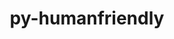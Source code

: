---
title: "py-humanfriendly"
layout: cache
categories: [package, develop]
meta: {"versions": ["10.0"], "compilers": ["gcc@=7.3.1", "gcc@=7.5.0"], "oss": ["amzn2", "ubuntu18.04"], "platforms": ["linux"], "targets": ["aarch64", "neoverse_n1", "x86_64_v3"], "stacks": ["aws-isc", "aws-isc-aarch64", "radiuss", "root"], "num_specs": 17, "num_specs_by_stack": {"root": 17, "aws-isc-aarch64": 8, "aws-isc": 3, "radiuss": 6}}
spec_details: [{"hash": "faac6dtzu6fnenvjz47j2wu2pdzixixf", "compiler": "gcc@=7.3.1", "versions": ["10.0"], "os": "amzn2", "platform": "linux", "target": "aarch64", "variants": ["build_system=python_pip"], "stacks": ["root", "aws-isc-aarch64"], "size": "-", "tarball": "https://binaries.spack.io/develop/build_cache/linux-amzn2-aarch64/gcc-7.3.1/py-humanfriendly-10.0/linux-amzn2-aarch64-gcc-7.3.1-py-humanfriendly-10.0-faac6dtzu6fnenvjz47j2wu2pdzixixf.spack"}, {"hash": "o76t6mk2zsefvb6ga4zgd7gifibuxkx5", "compiler": "gcc@=7.3.1", "versions": ["10.0"], "os": "amzn2", "platform": "linux", "target": "aarch64", "variants": ["build_system=python_pip"], "stacks": ["root", "aws-isc-aarch64"], "size": "-", "tarball": "https://binaries.spack.io/develop/build_cache/linux-amzn2-aarch64/gcc-7.3.1/py-humanfriendly-10.0/linux-amzn2-aarch64-gcc-7.3.1-py-humanfriendly-10.0-o76t6mk2zsefvb6ga4zgd7gifibuxkx5.spack"}, {"hash": "jtxv7gkyblb4v2k7qfqvtaougdvpppzx", "compiler": "gcc@=7.3.1", "versions": ["10.0"], "os": "amzn2", "platform": "linux", "target": "aarch64", "variants": ["build_system=python_pip"], "stacks": ["root", "aws-isc-aarch64"], "size": "-", "tarball": "https://binaries.spack.io/develop/build_cache/linux-amzn2-aarch64/gcc-7.3.1/py-humanfriendly-10.0/linux-amzn2-aarch64-gcc-7.3.1-py-humanfriendly-10.0-jtxv7gkyblb4v2k7qfqvtaougdvpppzx.spack"}, {"hash": "rmf7mrptcy5b3w64vbaus4p3r7isfdbz", "compiler": "gcc@=7.3.1", "versions": ["10.0"], "os": "amzn2", "platform": "linux", "target": "aarch64", "variants": ["build_system=python_pip"], "stacks": ["root", "aws-isc-aarch64"], "size": "-", "tarball": "https://binaries.spack.io/develop/build_cache/linux-amzn2-aarch64/gcc-7.3.1/py-humanfriendly-10.0/linux-amzn2-aarch64-gcc-7.3.1-py-humanfriendly-10.0-rmf7mrptcy5b3w64vbaus4p3r7isfdbz.spack"}, {"hash": "w76sgliqmpiduvdqa423vda6dbi4uszw", "compiler": "gcc@=7.3.1", "versions": ["10.0"], "os": "amzn2", "platform": "linux", "target": "neoverse_n1", "variants": ["build_system=python_pip"], "stacks": ["root", "aws-isc-aarch64"], "size": "-", "tarball": "https://binaries.spack.io/develop/build_cache/linux-amzn2-neoverse_n1/gcc-7.3.1/py-humanfriendly-10.0/linux-amzn2-neoverse_n1-gcc-7.3.1-py-humanfriendly-10.0-w76sgliqmpiduvdqa423vda6dbi4uszw.spack"}, {"hash": "kufdo43h5dk6lnmfggkz2g74vofwqtwd", "compiler": "gcc@=7.3.1", "versions": ["10.0"], "os": "amzn2", "platform": "linux", "target": "neoverse_n1", "variants": ["build_system=python_pip"], "stacks": ["root", "aws-isc-aarch64"], "size": "-", "tarball": "https://binaries.spack.io/develop/build_cache/linux-amzn2-neoverse_n1/gcc-7.3.1/py-humanfriendly-10.0/linux-amzn2-neoverse_n1-gcc-7.3.1-py-humanfriendly-10.0-kufdo43h5dk6lnmfggkz2g74vofwqtwd.spack"}, {"hash": "vwr7ppgimg6ml27vjctio44bin2mgcx5", "compiler": "gcc@=7.3.1", "versions": ["10.0"], "os": "amzn2", "platform": "linux", "target": "neoverse_n1", "variants": ["build_system=python_pip"], "stacks": ["root", "aws-isc-aarch64"], "size": "-", "tarball": "https://binaries.spack.io/develop/build_cache/linux-amzn2-neoverse_n1/gcc-7.3.1/py-humanfriendly-10.0/linux-amzn2-neoverse_n1-gcc-7.3.1-py-humanfriendly-10.0-vwr7ppgimg6ml27vjctio44bin2mgcx5.spack"}, {"hash": "kczo7z5rf3c7wwgp3bn6bqhpevbh23kr", "compiler": "gcc@=7.3.1", "versions": ["10.0"], "os": "amzn2", "platform": "linux", "target": "neoverse_n1", "variants": ["build_system=python_pip"], "stacks": ["root", "aws-isc-aarch64"], "size": "-", "tarball": "https://binaries.spack.io/develop/build_cache/linux-amzn2-neoverse_n1/gcc-7.3.1/py-humanfriendly-10.0/linux-amzn2-neoverse_n1-gcc-7.3.1-py-humanfriendly-10.0-kczo7z5rf3c7wwgp3bn6bqhpevbh23kr.spack"}, {"hash": "zwozdgs3pqdhi67mfiosxl2oi4ctkues", "compiler": "gcc@=7.3.1", "versions": ["10.0"], "os": "amzn2", "platform": "linux", "target": "x86_64_v3", "variants": ["build_system=python_pip"], "stacks": ["root", "aws-isc"], "size": "-", "tarball": "https://binaries.spack.io/develop/build_cache/linux-amzn2-x86_64_v3/gcc-7.3.1/py-humanfriendly-10.0/linux-amzn2-x86_64_v3-gcc-7.3.1-py-humanfriendly-10.0-zwozdgs3pqdhi67mfiosxl2oi4ctkues.spack"}, {"hash": "ronikf4pupyt6zztvzx4r2264hmhr2er", "compiler": "gcc@=7.3.1", "versions": ["10.0"], "os": "amzn2", "platform": "linux", "target": "x86_64_v3", "variants": ["build_system=python_pip"], "stacks": ["root", "aws-isc"], "size": "-", "tarball": "https://binaries.spack.io/develop/build_cache/linux-amzn2-x86_64_v3/gcc-7.3.1/py-humanfriendly-10.0/linux-amzn2-x86_64_v3-gcc-7.3.1-py-humanfriendly-10.0-ronikf4pupyt6zztvzx4r2264hmhr2er.spack"}, {"hash": "owjmbhkk6emr5kah2bd3xvz3bmjalbya", "compiler": "gcc@=7.3.1", "versions": ["10.0"], "os": "amzn2", "platform": "linux", "target": "x86_64_v3", "variants": ["build_system=python_pip"], "stacks": ["root", "aws-isc"], "size": "-", "tarball": "https://binaries.spack.io/develop/build_cache/linux-amzn2-x86_64_v3/gcc-7.3.1/py-humanfriendly-10.0/linux-amzn2-x86_64_v3-gcc-7.3.1-py-humanfriendly-10.0-owjmbhkk6emr5kah2bd3xvz3bmjalbya.spack"}, {"hash": "qcpdppmxkywpar524dgzex7cegcc74a7", "compiler": "gcc@=7.5.0", "versions": ["10.0"], "os": "ubuntu18.04", "platform": "linux", "target": "x86_64_v3", "variants": ["build_system=python_pip"], "stacks": ["root", "radiuss"], "size": "-", "tarball": "https://binaries.spack.io/develop/build_cache/linux-ubuntu18.04-x86_64_v3/gcc-7.5.0/py-humanfriendly-10.0/linux-ubuntu18.04-x86_64_v3-gcc-7.5.0-py-humanfriendly-10.0-qcpdppmxkywpar524dgzex7cegcc74a7.spack"}, {"hash": "i4fmppftewmqjidi32hdgswycqzqnsop", "compiler": "gcc@=7.5.0", "versions": ["10.0"], "os": "ubuntu18.04", "platform": "linux", "target": "x86_64_v3", "variants": ["build_system=python_pip"], "stacks": ["root", "radiuss"], "size": "-", "tarball": "https://binaries.spack.io/develop/build_cache/linux-ubuntu18.04-x86_64_v3/gcc-7.5.0/py-humanfriendly-10.0/linux-ubuntu18.04-x86_64_v3-gcc-7.5.0-py-humanfriendly-10.0-i4fmppftewmqjidi32hdgswycqzqnsop.spack"}, {"hash": "sbonzbwf7o75my6syfwr5pw5bgh4dc74", "compiler": "gcc@=7.5.0", "versions": ["10.0"], "os": "ubuntu18.04", "platform": "linux", "target": "x86_64_v3", "variants": ["build_system=python_pip"], "stacks": ["root", "radiuss"], "size": "-", "tarball": "https://binaries.spack.io/develop/build_cache/linux-ubuntu18.04-x86_64_v3/gcc-7.5.0/py-humanfriendly-10.0/linux-ubuntu18.04-x86_64_v3-gcc-7.5.0-py-humanfriendly-10.0-sbonzbwf7o75my6syfwr5pw5bgh4dc74.spack"}, {"hash": "o6clmmscnwotty5crieh4lyulaspotn7", "compiler": "gcc@=7.5.0", "versions": ["10.0"], "os": "ubuntu18.04", "platform": "linux", "target": "x86_64_v3", "variants": ["build_system=python_pip"], "stacks": ["root", "radiuss"], "size": "-", "tarball": "https://binaries.spack.io/develop/build_cache/linux-ubuntu18.04-x86_64_v3/gcc-7.5.0/py-humanfriendly-10.0/linux-ubuntu18.04-x86_64_v3-gcc-7.5.0-py-humanfriendly-10.0-o6clmmscnwotty5crieh4lyulaspotn7.spack"}, {"hash": "akqfxej7llqsclmtofipeam7odsevwy7", "compiler": "gcc@=7.5.0", "versions": ["10.0"], "os": "ubuntu18.04", "platform": "linux", "target": "x86_64_v3", "variants": ["build_system=python_pip"], "stacks": ["root", "radiuss"], "size": "-", "tarball": "https://binaries.spack.io/develop/build_cache/linux-ubuntu18.04-x86_64_v3/gcc-7.5.0/py-humanfriendly-10.0/linux-ubuntu18.04-x86_64_v3-gcc-7.5.0-py-humanfriendly-10.0-akqfxej7llqsclmtofipeam7odsevwy7.spack"}, {"hash": "33dyazpwrqkz7frsb6um6rz7lkkmqqwx", "compiler": "gcc@=7.5.0", "versions": ["10.0"], "os": "ubuntu18.04", "platform": "linux", "target": "x86_64_v3", "variants": ["build_system=python_pip"], "stacks": ["root", "radiuss"], "size": "-", "tarball": "https://binaries.spack.io/develop/build_cache/linux-ubuntu18.04-x86_64_v3/gcc-7.5.0/py-humanfriendly-10.0/linux-ubuntu18.04-x86_64_v3-gcc-7.5.0-py-humanfriendly-10.0-33dyazpwrqkz7frsb6um6rz7lkkmqqwx.spack"}]
---